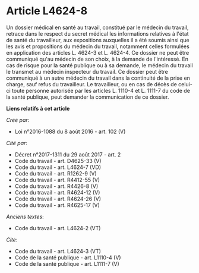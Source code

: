 # Article L4624-8

Un dossier médical en santé au travail, constitué par le médecin du travail, retrace dans le respect du secret médical les
informations relatives à l'état de santé du travailleur, aux expositions auxquelles il a été soumis ainsi que les avis et
propositions du médecin du travail, notamment celles formulées en application des articles L. 4624-3 et L. 4624-4. Ce dossier
ne peut être communiqué qu'au médecin de son choix, à la demande de l'intéressé. En cas de risque pour la santé publique ou à
sa demande, le médecin du travail le transmet au médecin inspecteur du travail. Ce dossier peut être communiqué à un autre
médecin du travail dans la continuité de la prise en charge, sauf refus du travailleur. Le travailleur, ou en cas de décès de
celui-ci toute personne autorisée par les articles L. 1110-4 et L. 1111-7 du code de la santé publique, peut demander la
communication de ce dossier.

**Liens relatifs à cet article**

_Créé par_:

  - Loi n°2016-1088 du 8 août 2016 - art. 102 (V)

_Cité par_:

  - Décret n°2017-1311 du 29 août 2017 - art. 2
  - Code du travail - art. D4625-33 (V)
  - Code du travail - art. L4624-7 (VD)
  - Code du travail - art. R1262-9 (V)
  - Code du travail - art. R4412-55 (V)
  - Code du travail - art. R4426-8 (V)
  - Code du travail - art. R4624-12 (V)
  - Code du travail - art. R4624-26 (V)
  - Code du travail - art. R4625-17 (V)

_Anciens textes_:

  - Code du travail - art. L4624-2 (VT)

_Cite_:

  - Code du travail - art. L4624-3 (VT)
  - Code de la santé publique - art. L1110-4 (V)
  - Code de la santé publique - art. L1111-7 (V)

